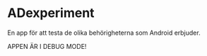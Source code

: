 ADexperiment
============

En app för att testa de olika behörigheterna som Android erbjuder. 

APPEN ÄR I DEBUG MODE! 
